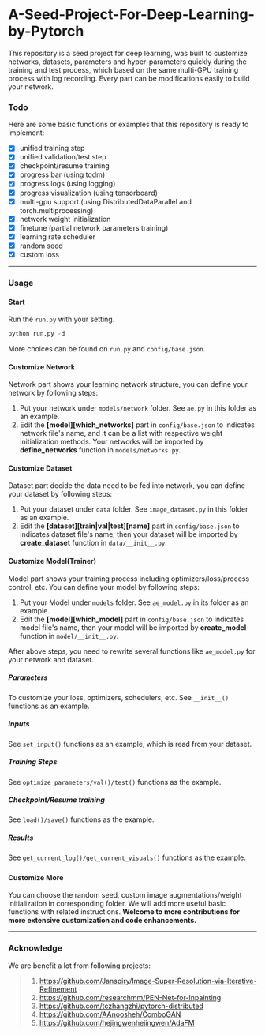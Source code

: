 # A-Seed-Project-For-Deep-Learning-by-Pytorch

This repository is a seed project for deep learning, was built to customize networks, datasets, parameters and hyper-parameters quickly during the training and test process, which based on the same multi-GPU training process with log recording. Every part can be modifications easily to build your network.

### Todo

Here are some basic functions or examples that this repository is ready to implement:

- [x] unified training step
- [x] unified validation/test step
- [x] checkpoint/resume training
- [x] progress bar (using tqdm)
- [x] progress logs (using logging)
- [x] progress visualization (using tensorboard)
- [x] multi-gpu support (using DistributedDataParallel and torch.multiprocessing)
- [x] network weight initialization
- [x] finetune (partial network parameters training)
- [x] learning rate scheduler
- [x] random seed
- [x] custom loss

------

### Usage

#### Start

Run the `run.py` with your setting.

```python
python run.py -d
```

More choices can be found on `run.py` and `config/base.json`.

#### Customize Network

Network part shows your learning network structure, you can define your network by following steps:

1. Put your network under `models/network` folder. See `ae.py` in this folder as an example.
2. Edit the **\[model\][which_networks]** part in `config/base.json` to indicates network file's name, and it can be a list with respective weight initialization methods. Your networks will be imported by **define_networks** function in `models/networks.py`.

#### Customize Dataset

Dataset part decide the data need to be fed into network, you can define your dataset by following steps:

1. Put your dataset under `data` folder. See `image_dataset.py` in this folder as an example.
2. Edit the **\[dataset\]\[train|val|test\][name]** part in `config/base.json` to indicates dataset file's name, then your dataset will be imported by **create_dataset** function in `data/__init__.py`.

#### Customize Model(Trainer)

Model part shows your training process including optimizers/loss/process control, etc.  You can define your model by following steps:

1. Put your Model under `models` folder. See `ae_model.py` in its folder as an example.
2. Edit the **\[model\][which_model]** part in `config/base.json` to indicates model file's name, then your model will be imported by **create_model** function in `model/__init__.py`.

After above steps, you need to rewrite several functions like  `ae_model.py` for your network and dataset.

##### Parameters

To customize your loss, optimizers, schedulers, etc. See `__init__()` functions as an example.

##### Inputs

See `set_input()` functions as an example, which is read from your dataset.

##### Training Steps

See `optimize_parameters/val()/test()` functions as the example.

##### Checkpoint/Resume training

See `load()/save()` functions as the example.

##### Results

See `get_current_log()/get_current_visuals()` functions as the example.

##### 

#### Customize More 

You can choose the random seed, custom image augmentations/weight initialization in corresponding folder. We will add more useful basic functions with related instructions. **Welcome to more contributions for more extensive customization and code enhancements.**



------

### Acknowledge

We are benefit a lot from following projects:

> 1. https://github.com/Janspiry/Image-Super-Resolution-via-Iterative-Refinement
> 2. https://github.com/researchmm/PEN-Net-for-Inpainting
> 3. https://github.com/tczhangzhi/pytorch-distributed
> 4. https://github.com/AAnoosheh/ComboGAN
> 5. https://github.com/hejingwenhejingwen/AdaFM